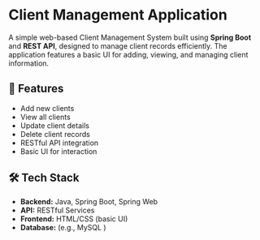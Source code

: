 # Client Management Application

A simple web-based Client Management System built using **Spring Boot** and **REST API**, designed to manage client records efficiently. The application features a basic UI for adding, viewing, and managing client information.

## 🚀 Features

- Add new clients
- View all clients
- Update client details
- Delete client records
- RESTful API integration
- Basic UI for interaction

## 🛠️ Tech Stack

- **Backend:** Java, Spring Boot, Spring Web
- **API:** RESTful Services
- **Frontend:** HTML/CSS (basic UI)
- **Database:** (e.g., MySQL )
